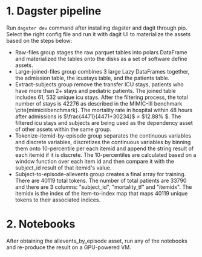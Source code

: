 # 1. Dagster pipeline

Run `dagster dev` command after installing dagster and dagit through pip. Select the right config file and run it with dagit UI to materialize the assets based on the steps below:

* Raw-files group stages the raw parquet tables into polars DataFrame and materialized the tables onto the disks as a set of software define assets.  
* Large-joined-files group combines 3 large Lazy DataFrames together, the admission table, the icustays table, and the patients table.
*  Extract-subjects group remove the transfer ICU stays, patients who have more than 2+ stays and pediatric patients. The joined table includes 61, 532 unique icu stays. After the filtering process, the total number of stays is 42276 as described in the MIMIC-III benchmark \cite{mimiciiibenchmark}. The mortality rate in hospital within 48 hours after admissions is $\frac{4471}{4471+30234}$ = $12.88\% $. The filtered icu stays and subjects are being used as the dependency asset of other assets within the same group. 
* Tokenize-itemid-by-episode group separates the continuous variables and discrete variables, discretizes the continuous variables by binning them onto 10-percentile per each itemid and append the string result of each itemid if it is discrete. The 10-percentiles are calculated based on a window function over each item id and then compare it with the subject\_id result of that itemid's value. 
* Subject-to-episode-allevents group creates a final array for training. There are 40119 total tokens. The number of total patients are 33790 and there are 3 columns: "subject\_id", "mortality\_tf" and "itemidx". The itemidx is the index of the item-to-index map that maps 40119 unique tokens to their associated indices. 

# 2. Notebooks
After obtaining the allevents_by_episode asset, run any of the notebooks and re-produce the result on a GPU-powered VM.  
